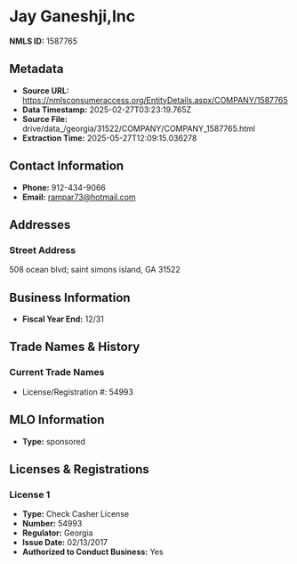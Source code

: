 # Jay Ganeshji,Inc

**NMLS ID:** 1587765

## Metadata
- **Source URL:** https://nmlsconsumeraccess.org/EntityDetails.aspx/COMPANY/1587765
- **Data Timestamp:** 2025-02-27T03:23:19.765Z
- **Source File:** drive/data_/georgia/31522/COMPANY/COMPANY_1587765.html
- **Extraction Time:** 2025-05-27T12:09:15.036278

## Contact Information
- **Phone:** 912-434-9066
- **Email:** rampar73@hotmail.com

## Addresses
### Street Address
508 ocean blvd; saint simons island, GA 31522

## Business Information
- **Fiscal Year End:** 12/31

## Trade Names & History
### Current Trade Names
- License/Registration #: 54993

## MLO Information
- **Type:** sponsored

## Licenses & Registrations

### License 1
- **Type:** Check Casher License
- **Number:** 54993
- **Regulator:** Georgia
- **Issue Date:** 02/13/2017
- **Authorized to Conduct Business:** Yes
